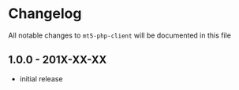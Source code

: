 # Changelog

All notable changes to `mt5-php-client` will be documented in this file

## 1.0.0 - 201X-XX-XX

- initial release
